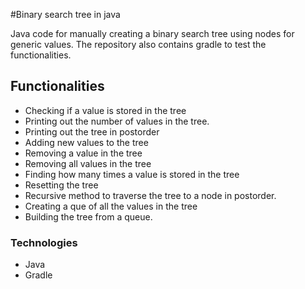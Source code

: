 #Binary search tree in java

Java code for manually creating a binary search tree using nodes for generic values. The repository also contains gradle to test the functionalities. 

## Functionalities 
- Checking if a value is stored in the tree  
- Printing out the number of values in the tree.   
- Printing out the tree in postorder  
- Adding new values to the tree  
- Removing a value in the tree  
- Removing all values in the tree  
- Finding how many times a value is stored in the tree  
- Resetting the tree  
- Recursive method to traverse the tree to a node in postorder.   
- Creating a que of all the values in the tree   
- Building the tree from a queue. 

### Technologies 
- Java 
- Gradle 



